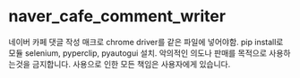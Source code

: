 # naver_cafe_comment_writer
네이버 카페 댓글 작성 매크로
chrome driver를 같은 파일에 넣어야함.
pip install로 모듈 selenium, pyperclip, pyautogui 설치.
악의적인 의도나 판매를 목적으로 사용하는것을 금지합니다.
사용으로 인한 모든 책임은 사용자에게 있습니다.
